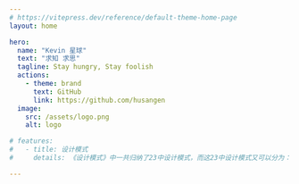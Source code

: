 ```yaml
---
# https://vitepress.dev/reference/default-theme-home-page
layout: home

hero:
  name: "Kevin 星球"
  text: "求知 求思"
  tagline: Stay hungry, Stay foolish
  actions:
    - theme: brand
      text: GitHub
      link: https://github.com/husangen
  image:
    src: /assets/logo.png
    alt: logo

# features:
#   - title: 设计模式
#     details: 《设计模式》中一共归纳了23中设计模式，而这23中设计模式又可以分为：创建型、结构型和行为型

---
```


<style>
:root {
  --vp-home-hero-name-color: transparent!important;
  --vp-home-hero-name-background: -webkit-linear-gradient(120deg, #bd34fe 30%, #41d1ff)!important;

  --vp-home-hero-image-background-image: linear-gradient(-45deg, #bd34fe 50%, #47caff 50%)!important;
  --vp-home-hero-image-filter: blur(44px)!important;
}

@media (min-width: 640px) {
  :root {
    --vp-home-hero-image-filter: blur(56px)!important;
  }
}

@media (min-width: 960px) {
  :root {
    --vp-home-hero-image-filter: blur(68px)!important;
  }
}
</style>
